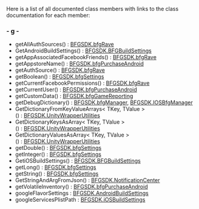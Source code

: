 Here is a list of all documented class members with links to the class
documentation for each member:

### \- g -

  - getAllAuthSources() : [BFGSDK.bfgRave](class_b_f_g_s_d_k_1_1bfg_rave.html#a1e9218ab521962f7e56c1bc3e88a09f0)
  - GetAndroidBuildSettings() : [BFGSDK.BFGBuildSettings](class_b_f_g_s_d_k_1_1_b_f_g_build_settings.html#ad4077b43fe03733265a02a1a9b864af6)
  - getAppAssociatedFacebookFriends() : [BFGSDK.bfgRave](class_b_f_g_s_d_k_1_1bfg_rave.html#a066fb949f919fcf219d872f6ea1c7a59)
  - getAppstoreName() : [BFGSDK.bfgPurchaseAndroid](class_b_f_g_s_d_k_1_1bfg_purchase_android.html#a6e348104a31cd478217d2338cba149dc)
  - getAuthSource() : [BFGSDK.bfgRave](class_b_f_g_s_d_k_1_1bfg_rave.html#a741e6ab24390f961852074d0a18e0a02)
  - getBoolean() : [BFGSDK.bfgSettings](class_b_f_g_s_d_k_1_1bfg_settings.html#a8effa41a50d9836de84f01b562d4c4c8)
  - getCurrentFacebookPermissions() : [BFGSDK.bfgRave](class_b_f_g_s_d_k_1_1bfg_rave.html#adb55549cbed693c385d88302426b0b10)
  - getCurrentUser() : [BFGSDK.bfgPurchaseAndroid](class_b_f_g_s_d_k_1_1bfg_purchase_android.html#a3ff6447094950304913ae0c826c00882)
  - getCustomData() : [BFGSDK.bfgGameReporting](class_b_f_g_s_d_k_1_1bfg_game_reporting.html#ac54aa29d622aaef4983e5dcb6ca77b47)
  - getDebugDictionary() : [BFGSDK.bfgManager](class_b_f_g_s_d_k_1_1bfg_manager.html#a9376c0be79984e36363ce2313f6ebb26),
    [BFGSDK.IOSBfgManager](class_b_f_g_s_d_k_1_1_i_o_s_bfg_manager.html#aac5633e602d9baacc6babec75f9ea7a7)
  - GetDictionaryFromKeyValueArrays\< TKey, TValue
    \>() : [BFGSDK.UnityWrapperUtilities](class_b_f_g_s_d_k_1_1_unity_wrapper_utilities.html#a53b3a0cee2d3248ac0d05c7cc52a8cab)
  - GetDictionaryKeysAsArray\< TKey, TValue
    \>() : [BFGSDK.UnityWrapperUtilities](class_b_f_g_s_d_k_1_1_unity_wrapper_utilities.html#a79331ad4cb70c60534fe305054b12474)
  - GetDictionaryValuesAsArray\< TKey, TValue
    \>() : [BFGSDK.UnityWrapperUtilities](class_b_f_g_s_d_k_1_1_unity_wrapper_utilities.html#a1f86c0e513da4f3e3b00fb89e3d3a65a)
  - getDouble() : [BFGSDK.bfgSettings](class_b_f_g_s_d_k_1_1bfg_settings.html#aa832915ac16f6088788e18854a9679ed)
  - getInteger() : [BFGSDK.bfgSettings](class_b_f_g_s_d_k_1_1bfg_settings.html#a38a10e20e7108013895c53c0f611f044)
  - GetiOSBuildSettings() : [BFGSDK.BFGBuildSettings](class_b_f_g_s_d_k_1_1_b_f_g_build_settings.html#a249f7c69424007ea6b2ff76950703169)
  - getLong() : [BFGSDK.bfgSettings](class_b_f_g_s_d_k_1_1bfg_settings.html#a00839a5723a02d8c51f7a84f312a3c63)
  - getString() : [BFGSDK.bfgSettings](class_b_f_g_s_d_k_1_1bfg_settings.html#a4b411dd9da4ed49833192fa900acf019)
  - GetStringAndArgFromJson() : [BFGSDK.NotificationCenter](class_b_f_g_s_d_k_1_1_notification_center.html#a795b1c8431fea9d22e90203034d93d3b)
  - getVolatileInventory() : [BFGSDK.bfgPurchaseAndroid](class_b_f_g_s_d_k_1_1bfg_purchase_android.html#a8cb0e78650d3913927c1de69fbc13b8a)
  - googleFlavorSettings : [BFGSDK.AndroidBuildSettings](class_b_f_g_s_d_k_1_1_android_build_settings.html#a80bcb0eb8b88b7a2c36f9aa57df522c5)
  - googleServicesPlistPath : [BFGSDK.iOSBuildSettings](class_b_f_g_s_d_k_1_1i_o_s_build_settings.html#aa4d7577bca4ae5eae5645ed3d46b1718)
